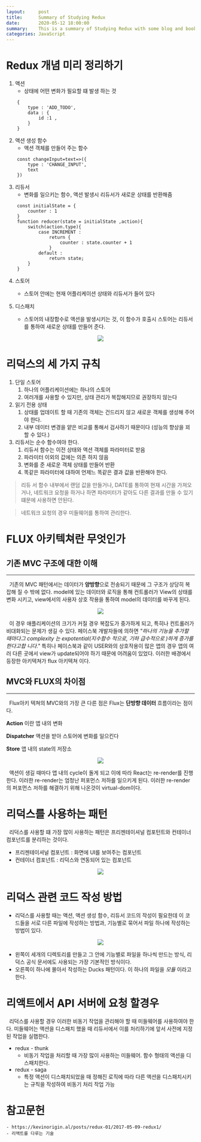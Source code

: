 ```yaml
---
layout:     post
title:      Summary of Studying Redux
date:       2020-05-12 18:00:00
summary:    This is a summary of Studying Redux with some blog and books.
categories: JavaScript
---
```


# Redux 개념 미리 정리하기
1. 액션
   - 상태에 어떤 변화가 필요할 떄 발생 하는 것
```
    {
        type : 'ADD_TODO',
        data : {
            id :1 ,
        }
    }
```

2. 액션 생성 함수
    - 액션 객체를 만들어 주는 함수
```
    const changeInput=text=>({
        type : 'CHANGE_INPUT',
        text
    })
```

3. 리듀서 
   - 변화를 일으키는 함수, 액션 발생시 리듀서가 새로운 상태를 반환해줌
```
    const initialState = {
        counter : 1
    }
    function reducer(state = initialState ,action){
        switch(action.type){
            case INCREMENT :
                return {
                    counter : state.counter + 1
                }
            default :
                return state;
        }
    }
```

4. 스토어
   - 스토어 안에는 현재 어플리케이션 상태와 리듀서가 들어 있다  

5. 디스패치
   - 스토어의 내장함수로 액션을 발생시키는 것, 이 함수가 호출시 스토어는 리듀서를 통하여 새로운 상태를 만들어 준다.

<center><img src="https://kevinorigin.al/static/reduxflow2-b85ebe28cfe109ecb52ba1b069e1ff14-fb8a0.png"></center>

   

# 리덕스의 세 가지 규칙
1. 단일 스토어
   1. 하나의 어플리케이션에는 하나의 스토어
   2. 여러개를 사용할 수 있지만, 상태 관리가 복잡해지므로 권장하지 않는다
2. 읽기 전용 상태
   1. 상태를 업데이트 할 때 기존의 객체는 건드리지 않고 새로운 객체를 생성해 주어야 한다.
   2. 내부 데이터 변경을 얕은 비교를 통해서 검사하기 때문이다 (성능의 향상을 꾀할 수 있다.)
3. 리듀서는 순수 함수여야 한다.
   1. 리듀서 함수는 이전 상태와 액션 객체를 파라미터로 받음
   2. 파라미터 이외의 값에는 의존 하지 않음
   3. 변화를 준 새로운 객체 상태를 만들어 반환
   4. 똑같은 파라미터에 대하여 언제느 똑같은 결과 값을 반환해야 한다.
> 리듀 서 함수 내부에서 랜덤 값을 만들거나, DATE를 통하여 현재 시간을 가져오거나, 네트워크 요청을 하거나 하면 파라미터가 같아도 다른 결과를 만들 수 있기 떄문에 사용하면 안된다.

> 네트워크 요청의 경우 미들웨어를 통하여 관리한다.


# FLUX 아키텍쳐란 무엇인가
## 기존 MVC 구조에 대한 이해
---
&nbsp; 기존의 MVC 패턴에서는 데이터가 **양방향**으로 전송되기 때문에 그 구조가 상당히 복잡해 질 수 밖에 없다. model에 있는 데이터와 로직을 통해 컨트롤러가 View의 상태를 변화 시키고, view에서의 사용자 상호 작용을 통하여 model의 데이터를 바꾸게 된다. 


<center><img src="https://i.stack.imgur.com/E5ynk.png"></center>

&nbsp; 이 경우 애플리케이션의 크기가 커질 경우 복잡도가 중가하게 되고, 특히나 컨트롤러가 비대화되는 문제가 생길 수 있다. 페이스북 개발자들에 의하면 *"하나의 기능을 추가할 때마다그 complexity 는 expotential(지수함수 적으로, 기하 급수적으로 )하게 증가를 한다고합 니다."* 특히나 페이스북과 같이 USER와의 상호작용이 많은 앱의 경우 앱의 여러 다른 곳에서 view가 update되어야 하기 때문에 어려움이 있었다. 이러한 배경에서 등장한 아키텍쳐가 flux 아키텍쳐 이다.

## MVC와 FLUX의 차이점
---
&nbsp; Flux아키 텍쳐의 MVC와의 가장 큰 다른 점은 Flux는 **단방향 데이터** 흐름이라는 점이다. 

**Action** 이란 앱 내의 변화

**Dispatcher** 액션을 받아 스토어에 변화를 일으킨다

**Store** 앱 내의 state의 저장소


<center><img src="https://kevinorigin.al/static/flux%20flow1-f688bbf71e547d3f67f90939b02dfa6d-fb8a0.png"></center>

&nbsp; 액션이 생길 때마다 앱 내의 cycle이 돌게 되고 이에 따라 React는 re-render를 진행한다. 이러한 re-render는 엄청난 퍼포먼스 저하를 일으키게 된다. 이러한 re-render의 퍼포먼스 저하를 해결하기 위해 나온것이 virtual-dom이다.


# 리덕스를 사용하는 패턴
&nbsp; 리덕스를 사용할 떄 가장 많이 사용하는 패턴은 프리젠테이셔널 컴포턴트와 컨테이너 컴포넌트를 분리하는 것이다.

- 프리젠테이셔널 컴포넌트 : 화면에 UI를 보여주는 컴포넌트
- 컨테이너 컴포넌트 :  리덕스와 연동되어 있는 컴포넌트 
<center><img src="https://user-images.githubusercontent.com/22091610/81603495-65196100-9409-11ea-851b-ee564a59ce5c.png"></center>


# 리덕스 관련 코드 작성 방법
- 리덕스를 사용할 때는 액션, 액션 생성 함수, 리듀서 코드의 작성이 필요한데 이 코드들을 서로 다른 파일에 작성하는 방법과, 기능별로 묶어서 파일 하나에 작성하는 방법이 있다.
  
<center><img src="https://user-images.githubusercontent.com/22091610/81594226-86735080-93fb-11ea-9468-1c388a628871.jpg"></center>

- 왼쪽이 세개의 디렉토리를 만들고 그 안에 기능별로 파일을 하나씩 만드는 방식, 리덕스 공식 문서에도 사용되는 가장 기본적인 방식이다.
- 오른쪽이 하나에 몰아서 작성하는 Ducks 패턴이다. 이 하나의 파일을 *모듈* 이라고 한다.

# 리액트에서 API 서버에 요청 할경우
&nbsp; 리덕스를 사용할 경우 이러한 비동기 작업을 관리해야 할 때 미들웨어를 사용하여야 한다. 미들웨어는 액션을 디스패치 했을 때 리듀서에서 이를 처리하기에 앞서 사전에 지정된 작업을 실햅한다. 
- redux - thunk
  - 비동기 작업을 처리할 때 가장 많이 사용하는 미들웨어. 함수 형태의 액션을 디스패치한다.
- redux - saga
  - 특정 액션이 디스패치되었을 때 정해진 로직에 따라 다른 액션을 디스패치시키는 규칙을 작성하여 비동기 처리 작업 가능

# 참고문헌
    - https://kevinorigin.al/posts/redux-01/2017-05-09-redux1/
    - 리액트를 다루는 기술  
